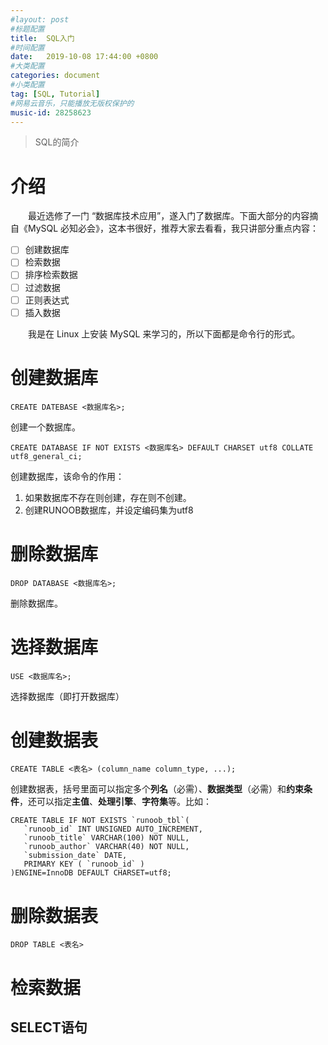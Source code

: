 ```yaml
---
#layout: post
#标题配置
title:  SQL入门
#时间配置
date:   2019-10-08 17:44:00 +0800
#大类配置
categories: document
#小类配置
tag: [SQL, Tutorial]
#网易云音乐，只能播放无版权保护的
music-id: 28258623
---
```


> SQL的简介

<!-- more -->

# 介绍

&emsp;&emsp;最近选修了一门 “数据库技术应用”，遂入门了数据库。下面大部分的内容摘自《MySQL 必知必会》，这本书很好，推荐大家去看看，我只讲部分重点内容：

- [ ] 创建数据库
- [ ] 检索数据
- [ ] 排序检索数据
- [ ] 过滤数据
- [ ] 正则表达式
- [ ] 插入数据

&emsp;&emsp;我是在 Linux 上安装 MySQL 来学习的，所以下面都是命令行的形式。



# 创建数据库

```mysql
CREATE DATEBASE <数据库名>;
```

创建一个数据库。

```mysql
CREATE DATABASE IF NOT EXISTS <数据库名> DEFAULT CHARSET utf8 COLLATE utf8_general_ci;
```

创建数据库，该命令的作用：

1. 如果数据库不存在则创建，存在则不创建。
2. 创建RUNOOB数据库，并设定编码集为utf8



# 删除数据库

```mysql
DROP DATABASE <数据库名>;
```

删除数据库。



# 选择数据库

```mysql
USE <数据库名>;
```

选择数据库（即打开数据库）



# 创建数据表

```mysql
CREATE TABLE <表名> (column_name column_type, ...);
```

创建数据表，括号里面可以指定多个**列名**（必需）、**数据类型**（必需）和**约束条件**，还可以指定**主值**、**处理引擎**、**字符集**等。比如：

```mysql
CREATE TABLE IF NOT EXISTS `runoob_tbl`(
   `runoob_id` INT UNSIGNED AUTO_INCREMENT,
   `runoob_title` VARCHAR(100) NOT NULL,
   `runoob_author` VARCHAR(40) NOT NULL,
   `submission_date` DATE,
   PRIMARY KEY ( `runoob_id` )
)ENGINE=InnoDB DEFAULT CHARSET=utf8;
```



# 删除数据表

```mysql
DROP TABLE <表名>
```



# 检索数据

## SELECT语句

